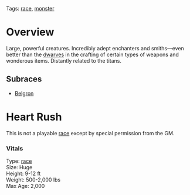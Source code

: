 Tags: [race](Races), [monster](Monsters)

# Overview

Large, powerful creatures. Incredibly adept enchanters and smiths—even better than the [dwarves](Dwarves) in the crafting of certain types of weapons and wonderous items. Distantly related to the titans.

## Subraces
- [Belgron](Belgron)

# Heart Rush

This is not a playable [race](Races) except by special permission from the GM.

### Vitals
Type: [race](Races)  
Size: Huge  
Height: 9-12 ft  
Weight: 500-2,000 lbs  
Max Age: 2,000